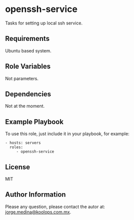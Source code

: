 openssh-service
=========

Tasks for setting up local ssh service.

Requirements
------------

Ubuntu based system.

Role Variables
--------------

Not parameters.

Dependencies
------------

Not at the moment.

Example Playbook
----------------

To use this role, just include it in your playbook, for example:

    - hosts: servers
      roles:
         - openssh-service

License
-------

MIT

Author Information
------------------

Please any question, please contact the autor at: jorge.medina@koolops.com.mx.
